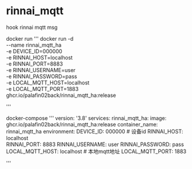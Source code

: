 # rinnai_mqtt
hook rinnai mqtt msg


docker run 
'''
docker run -d \
  --name rinnai_mqtt_ha \
  -e DEVICE_ID=000000 \
  -e RINNAI_HOST=localhost \
  -e RINNAI_PORT=8883 \
  -e RINNAI_USERNAME=user \
  -e RINNAI_PASSWORD=pass \
  -e LOCAL_MQTT_HOST=localhost \
  -e LOCAL_MQTT_PORT=1883 \
  ghcr.io/palafin02back/rinnai_mqtt_ha:release

'''

docker-compose
'''
version: '3.8'
services:
  rinnai_mqtt_ha:
    image: ghcr.io/palafin02back/rinnai_mqtt_ha:release
    container_name: rinnai_mqtt_ha
    environment:
      DEVICE_ID: 000000    # 设备id
      RINNAI_HOST: localhost  
      RINNAI_PORT: 8883
      RINNAI_USERNAME: user
      RINNAI_PASSWORD: pass
      LOCAL_MQTT_HOST: localhost  # 本地mqtt地址
      LOCAL_MQTT_PORT: 1883

'''
